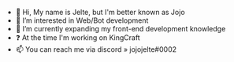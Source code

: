 - 👋 Hi, My name is Jelte, but I'm better known as Jojo
- 👀 I’m interested in Web/Bot development
- 🌱 I’m currently expanding my front-end development knowledge
- ❓ At the time I'm working on KingCraft
- 📫 You can reach me via discord » jojojelte#0002
